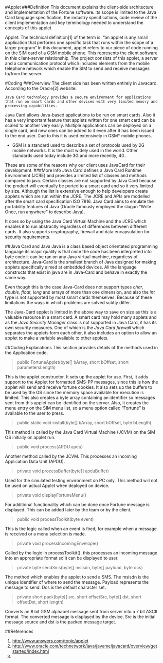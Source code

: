 #Applet
###Definition
This document explains the client-side architecture and implementation of the Fortune software. Its scope is limited to the Java Card language specification, the industry specifications, code review of the client implementation and key terminology needed to understand the concepts of this applet.

Applet: The technical definition[1] of the term is: “an applet is any small application that performs one specific task that runs within the scope of a larger program” In this document, applet refers to our piece of code running on the SIM card of a GSM mobile phone. This represents the client software in this client-server relationship. The project consists of this applet, a server and a communication protocol which includes elements from the mobile telephone network which enable the SIM to send and receive messages to/from the server.

#Coding
###Overview
The client side has been written entirely in Javacard. 
According to the Oracle[2] website:

	Java Card technology provides a secure environment for applications that run on smart cards and other devices with very limited memory and processing capabilities.
Java Card allows Java-based applications to be run on smart cards. Also it has a very important feature that applets written for one smart card can be scaled to another very easily. Multiple applications can be deployed on a single card, and new ones can be added to it even after it has been issued to the end user. Due to this it is used extensively in GSM* mobile phones.
 
* GSM is a standard used to describe a set of protocols used by 2G mobile networks. It is the most widely used in the world. Other standards used today include 3G and more recently, 4G.

These are some of the reasons why our client uses JavaCard for their development. 
###More Info
Java Card defines a Java Card Runtime Environment (JCRE) and provides a limited list of classes and methods compared to java. Certain classes are not supported by Java Card because the product will eventually be ported to a smart card and so it very limited by size. Although the list is extensive enough to help developers create applets which are run within the JCRE. The JCRE and APIs are modelled after the smart card specification ISO 7816. Java Card aims to emulate the portability features of Java (Oracle famously employed the slogan “Write Once, run anywhere” to describe Java).

It does so by using the Java Card Virtual Machine and the JCRE which enables it to run abstractly regardless of differences between different cards. It also supports cryptography, firewall and data encapsulation for security requirements.

##Java Card and Java
Java is a class based object orientated programming language its major quality is that once the code has been interpreted into byte code it can be ran on any Java virtual machine, regardless of architecture. Java-Card is the smallest branch of Java designed for making applets specifically aimed at embedded devices. All the language constructs that exist in java are in Java-Card and behave in exactly the same way. 

Even though this is the case Java-Card does not support types *char, double, float, long* and arrays of more than one dimension, and also the *int* type is not supported by most smart cards themselves. Because of these limitations the ways in which problems are solved subtly differ.

 The Java-Card applet is limited in the above way to save on size as this is a valuable resource in a smart card. A smart card may hold many applets and as the *Java Security Manager* class is not supported in Java Card, it has its own security measures. One of which is the *Java Card firewall* which separates the applets form each other, it also includes an option to allow an applet to make a variable available to other applets.


##Coding Explanations
This section provides details of the methods used in the Application code.


> public FortuneApplet(byte[] bArray, short bOffset, short parametersLength)

This is the applet constructor. It sets up the applet for use. First, it adds support to the Applet for formatted SMS-PP messages, since this is how the applet will send and receive fortune cookies. It also sets up the buffers to be used by the OS since the memory space available for execution is limited.
This also creates a byte array containing an identifier so messages sent from this applet can be identified on the server.
Also, it creates the menu entry on the SIM menu list, so a menu option called “Fortune” is available to the user to press.
> public static void install(byte[] bArray, short bOffset, byte bLength)

This method is called by the Java Card Virtual Machine (JCVM) on the SIM OS initially on applet run.
> public void process(APDU apdu)

Another method called by the JCVM. This processes an incoming Application Data Unit (APDU).
> private void processBuffer(byte[] apduBuffer)

Used for the simulated testing environment on PC only. This method will not be used on actual Applet when deployed on device.
> private void displayFortuneMenu()

For additional functionality which can be done once Fortune message is displayed. This can be added later by the team or by the client.
> public void processToolkit(byte event)

This is the logic called when an event is fired, for example when a message is received or a menu selection is made.
> private void processIncomingEnvelope()

Called by the logic in processToolkit(), this processes an incoming message into an appropriate format so it can be displayed to user. 
> private byte sendSms(byte[] msisdn, byte[] payload, byte dcs)

The method which enables the applet to send a SMS. The msisdn is the unique identifier of where to send the message. Payload represents the message to send. Dcs is the default character set.
> private short pack(byte[] src, short offsetSrc, byte[] dst, short offsetDst, short length)

Converts an 8 bit GSM alphabet message sent from server into a 7 bit ASCII format. The converted message is displayed by the device. Src is the initial message source and dst is the packed message target.

##References
1.	http://www.answers.com/topic/applet
2.	http://www.oracle.com/technetwork/java/javame/javacard/overview/getstarted/index.html
3.	
